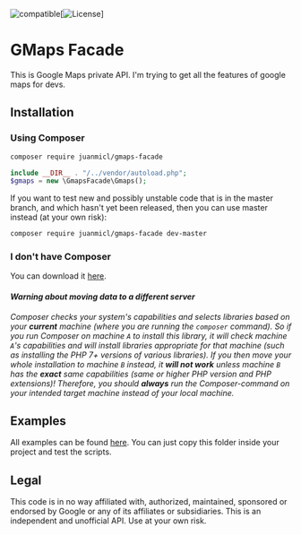 ![compatible](https://img.shields.io/badge/PHP%207-Compatible-brightgreen.svg)[![License](https://poser.pugx.org/juanmicl/gmaps-facade/license)]
# GMaps Facade
This is Google Maps private API. I'm trying to get all the features of google maps for devs.
## Installation
### Using Composer
```sh
composer require juanmicl/gmaps-facade
```
```php
include __DIR__ . "/../vendor/autoload.php";
$gmaps = new \GmapsFacade\Gmaps();
```
If you want to test new and possibly unstable code that is in the master branch, and which hasn't yet been released, then you can use master instead (at your own risk):
```sh
composer require juanmicl/gmaps-facade dev-master
```
### I don't have Composer
You can download it [here](https://getcomposer.org/download/).
#### _Warning about moving data to a different server_
_Composer checks your system's capabilities and selects libraries based on your **current** machine (where you are running the `composer` command). So if you run Composer on machine `A` to install this library, it will check machine `A`'s capabilities and will install libraries appropriate for that machine (such as installing the PHP 7+ versions of various libraries). If you then move your whole installation to machine `B` instead, it **will not work** unless machine `B` has the **exact** same capabilities (same or higher PHP version and PHP extensions)! Therefore, you should **always** run the Composer-command on your intended target machine instead of your local machine._
## Examples
All examples can be found [here](https://github.com/juanmicl/gmaps-facade/tree/master/examples).
You can just copy this folder inside your project and test the scripts.
## Legal
This code is in no way affiliated with, authorized, maintained, sponsored or endorsed by Google or any of its affiliates or subsidiaries. This is an independent and unofficial API. Use at your own risk.
